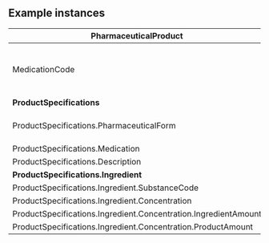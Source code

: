 ## Example instances

| PharmaceuticalProduct                            |                   |
|---------------------------------------------------|-------------------|
|MedicationCode                                    |322236009 - Acetaminophen 500 mg oral tablet (code by SNOMED CT)
|**ProductSpecifications**                         | --- |
|ProductSpecifications.PharmaceuticalForm         |385055001 - Tablet (code by SNOMED CT)
|ProductSpecifications.Medication                  |
|ProductSpecifications.Description                 |
|**ProductSpecifications.Ingredient**              | --- |
|ProductSpecifications.Ingredient.SubstanceCode   |
|ProductSpecifications.Ingredient.Concentration    |
|ProductSpecifications.Ingredient.Concentration.IngredientAmount |
|ProductSpecifications.Ingredient.Concentration.ProductAmount | 



